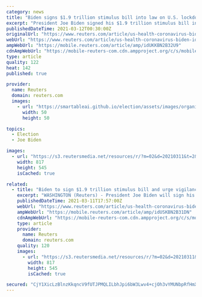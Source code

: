 ```yaml
---
category: news
title: "Biden signs $1.9 trillion stimulus bill into law on U.S. lockdown anniversary"
excerpt: "President Joe Biden signed his $1.9 trillion stimulus bill into law on Thursday, commemorating the one-year anniversary of a U.S. lockdown over the coronavirus pandemic with a measure designed to bring relief to Americans and boost the economy."
publishedDateTime: 2021-03-12T00:30:00Z
originalUrl: "https://www.reuters.com/article/us-health-coronavirus-biden-idUKKBN2B31DN"
webUrl: "https://www.reuters.com/article/us-health-coronavirus-biden-idUKKBN2B31DN"
ampWebUrl: "https://mobile.reuters.com/article/amp/idUKKBN2B32U9"
cdnAmpWebUrl: "https://mobile-reuters-com.cdn.ampproject.org/c/s/mobile.reuters.com/article/amp/idUKKBN2B32U9"
type: article
quality: 122
heat: 142
published: true

provider:
  name: Reuters
  domain: reuters.com
  images:
    - url: "https://smartableai.github.io/election/assets/images/organizations/reuters.com-50x50.jpg"
      width: 50
      height: 50

topics:
  - Election
  - Joe Biden

images:
  - url: "https://s3.reutersmedia.net/resources/r/?m=02&d=20210311&t=2&i=1554580829&w=&fh=545px&fw=&ll=&pl=&sq=&r=LYNXMPEH2A1OP"
    width: 817
    height: 545
    isCached: true

related:
  - title: "Biden to sign $1.9 trillion stimulus bill and urge vigilance in primetime speech"
    excerpt: "WASHINGTON (Reuters) - President Joe Biden will sign his $1.9 trillion stimulus bill into law on Thursday ahead of an evening speech in which he is set to mark the one-year anniversary of the U.S. coronavirus pandemic lockdown, commemorating losses while ..."
    publishedDateTime: 2021-03-11T17:57:00Z
    webUrl: "https://www.reuters.com/article/us-health-coronavirus-biden-idUSKBN2B31DN"
    ampWebUrl: "https://mobile.reuters.com/article/amp/idUSKBN2B31DN"
    cdnAmpWebUrl: "https://mobile-reuters-com.cdn.ampproject.org/c/s/mobile.reuters.com/article/amp/idUSKBN2B31DN"
    type: article
    provider:
      name: Reuters
      domain: reuters.com
    quality: 120
    images:
      - url: "https://s3.reutersmedia.net/resources/r/?m=02&d=20210311&t=2&i=1554580829&w=&fh=545px&fw=&ll=&pl=&sq=&r=LYNXMPEH2A1OP"
        width: 817
        height: 545
        isCached: true

secured: "CjY1XicLzBlnzKkqncV9fUTJPMQLILbhJpi6bW3Lwv4+cjOh3vYMUNbpRfHmXdU86mO0NPGencNOHMwDpx5+AMmrDkwfR7RM1cE/gelEnckDES/4PSZFnXSnBuvb/FzhZ0g+q3bgx7iVWAX8uvEReTqKXmVazZwQlLNpo1VJmDmzp076VmKXYMYYbcGsIMr4UTYgETWaPU2xNFVtvOzk184/j/13XnbfxgzRTVuDrBZshB0B7ki3IwNHMi/kr8fCd5jyKXVHeZz++r/KRiygtkWIbAfLOpZkqhC+Q/GHlmpxrj2niqEM2lCCYd0g8tE8ZW7Y6JYOaAeffXx/p7Yf54OqavICG4nWQAor8cJXJ4k=;2ph2YIBYnJtfb4XM7l0fxQ=="
---
```


